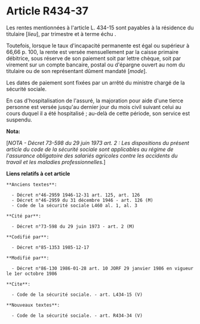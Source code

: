 # Article R434-37

Les rentes mentionnées à l'article L. 434-15 sont payables à la résidence du titulaire [*lieu*], par trimestre et à terme
échu   . 

Toutefois, lorsque le taux d'incapacité permanente est égal ou supérieur à 66,66 p. 100, la rente est versée mensuellement
par la caisse primaire débitrice, sous réserve de son paiement soit par lettre chèque, soit par virement sur un compte
bancaire, postal ou d'épargne ouvert au nom du titulaire ou de son représentant dûment mandaté [*mode*]. 

Les dates de paiement sont fixées par un arrêté du ministre chargé de la sécurité sociale. 

En cas d'hospitalisation de l'assuré, la majoration pour aide d'une tierce personne est versée jusqu'au dernier jour du mois
civil suivant celui au cours duquel il a été hospitalisé ; au-delà de cette période, son service est suspendu.

**Nota:**

[*NOTA - Décret 73-598 du 29 juin 1973 art. 2 : Les dispositions du présent article du code de la sécurité sociale sont
applicables au régime de l'assurance obligatoire des salariés agricoles contre les accidents du travail et les maladies
professionnelles.*]

**Liens relatifs à cet article**

	**Anciens textes**:

	  - Décret n°46-2959 1946-12-31 art. 125, art. 126
	  - Décret n°46-2959 du 31 décembre 1946 - art. 126 (M)
	  - Code de la sécurité sociale L460 al. 1, al. 3

	**Cité par**:

	  - Décret n°73-598 du 29 juin 1973 - art. 2 (M)

	**Codifié par**:

	  - Décret n°85-1353 1985-12-17

	**Modifié par**:

	  - Décret n°86-130 1986-01-28 art. 10 JORF 29 janvier 1986 en vigueur le 1er octobre 1986

	**Cite**:

	  - Code de la sécurité sociale. - art. L434-15 (V)

	**Nouveaux textes**:

	  - Code de la sécurité sociale. - art. R434-34 (V)

